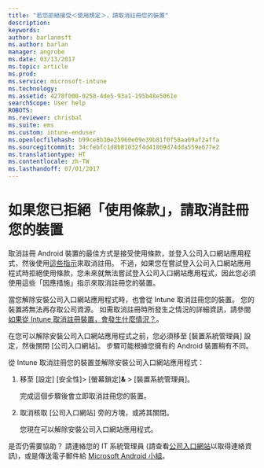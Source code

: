 ```yaml
---
title: "若您拒絕接受＜使用規定＞，請取消註冊您的裝置"
description: 
keywords: 
author: barlanmsft
ms.author: barlan
manager: angrobe
ms.date: 03/13/2017
ms.topic: article
ms.prod: 
ms.service: microsoft-intune
ms.technology: 
ms.assetid: 4278f000-0258-4de5-93a1-195b48e5061e
searchScope: User help
ROBOTS: 
ms.reviewer: chrisbal
ms.suite: ems
ms.custom: intune-enduser
ms.openlocfilehash: b99ce8b30e25960e09e39b81f0f58aa09af2affa
ms.sourcegitcommit: 34cfebfc1d8b81032f4d41869d74dda559e677e2
ms.translationtype: HT
ms.contentlocale: zh-TW
ms.lasthandoff: 07/01/2017
---
```

# <a name="unenroll-your-device-if-you-declined-terms-of-use"></a>如果您已拒絕「使用條款」，請取消註冊您的裝置

取消註冊 Android 裝置的最佳方式是接受使用條款，並登入公司入口網站應用程式，然後使用[這些指示](unenroll-your-device-from-intune-android.md)來取消註冊。 不過，如果您在嘗試登入公司入口網站應用程式時拒絕使用條款，您未來就無法嘗試登入公司入口網站應用程式，因此您必須使用這些「因應措施」指示來取消註冊您的裝置。

當您解除安裝公司入口網站應用程式時，也會從 Intune 取消註冊您的裝置。 您的裝置將無法再存取公司資源。 如需取消註冊時所發生之情況的詳細資訊，請參閱[如果從 Intune 取消註冊裝置，會發生什麼情況？](what-happens-if-you-unenroll-your-device-from-intune-android.md)。

在您可以解除安裝公司入口網站應用程式之前，您必須移至 [裝置系統管理員] 設定，然後關閉 [公司入口網站]。 步驟可能根據您擁有的 Android 裝置稍有不同。

從 Intune 取消註冊您的裝置並解除安裝公司入口網站應用程式：

1.  移至 [設定] [安全性]&gt; [螢幕鎖定]**&amp;**  &gt; [裝置系統管理員]。

    完成這個步驟後會立即取消註冊您的裝置。

2.  取消核取 [公司入口網站] 旁的方塊，或將其關閉。

    您現在可以解除安裝公司入口網站應用程式。

是否仍需要協助？ 請連絡您的 IT 系統管理員 (請查看[公司入口網站](http://portal.manage.microsoft.com)以取得連絡資訊)，或是傳送電子郵件給 <a href="mailto:wintunedroidfbk@microsoft.com?subject=I'm having unenrolling my Android device&body=Describe the issue you're experiencing here.">Microsoft Android 小組</a>。
